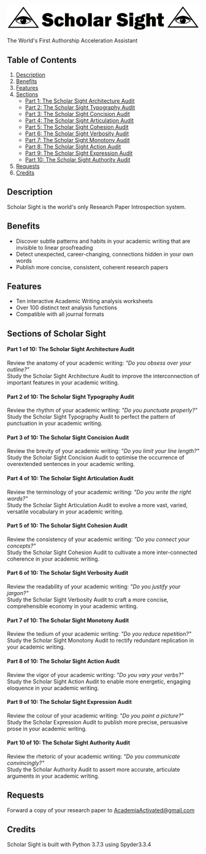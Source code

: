 

![ScholarSightLogo](https://github.com/AcademiaActivated/ScholarSight/blob/master/Doc/logo2.PNG)


The World's First Authorship Acceleration Assistant

## Table of Contents

1. [Description](#description) 
2. [Benefits](#benefits) 
2. [Features](#features) 
3. [Sections](#sections)  
    * [Part 1: The Scholar Sight Architecture Audit](#part-1-of-10-the-scholar-sight-architecture-audit)
    * [Part 2: The Scholar Sight Typography Audit](#part-2-of-10-the-scholar-sight-typography-audit)
    * [Part 3: The Scholar Sight Concision Audit](#part-3-of-10-the-scholar-sight-concision-audit)
    * [Part 4: The Scholar Sight Articulation Audit](#part-4-of-10-the-scholar-sight-articulation-audit)
    * [Part 5: The Scholar Sight Cohesion Audit](#part-5-of-10-the-scholar-sight-cohesion-audit)
    * [Part 6: The Scholar Sight Verbosity Audit](#part-6-of-10-the-scholar-sight-verbosity-audit)
    * [Part 7: The Scholar Sight Monotony Audit](#part-7-of-10-the-scholar-sight-monotony-audit)
    * [Part 8: The Scholar Sight Action Audit](#part-8-of-10-the-scholar-sight-action-audit)
    * [Part 9: The Scholar Sight Expression Audit](#part-9-of-10-the-scholar-sight-expression-audit)
    * [Part 10: The Scholar Sight Authority Audit](#part-10-of-10-the-scholar-sight-authority-audit)
5. [Requests](#requests) 
5. [Credits](#credits) 


## Description
Scholar Sight is the world's only Research Paper Introspection system.  


## Benefits
* Discover subtle patterns and habits in your academic writing that are invisible to linear proofreading
* Detect unexpected, career-changing, connections hidden in your own words
* Publish more concise, consistent, coherent research papers


## Features
* Ten interactive Academic Writing analysis worksheets
* Over 100 distinct text analysis functions
* Compatible with all journal formats


## Sections of Scholar Sight

#### Part 1 of 10: The Scholar Sight Architecture Audit
Review the anatomy of your academic writing: _"Do you obsess over your outline?"_  
Study the Scholar Sight Architecture Audit to improve the interconnection of important features in your academic writing.  


#### Part 2 of 10: The Scholar Sight Typography Audit
Review the rhythm of your academic writing:  _"Do you punctuate properly?"_  
Study the Scholar Sight Typography Audit to perfect the pattern of punctuation in your academic writing.


#### Part 3 of 10: The Scholar Sight Concision Audit
Review the brevity of your academic writing: _"Do you limit your line length?"_    
Study the Scholar Sight Concision Audit to optimise the occurrence of overextended sentences in your academic writing.


#### Part 4 of 10: The Scholar Sight Articulation Audit
Review the terminology of your academic writing:  _"Do you write the right words?"_    
Study the Scholar Sight Articulation Audit to evolve a more vast, varied, versatile vocabulary in your academic writing.


#### Part 5 of 10: The Scholar Sight Cohesion Audit
Review the consistency of your academic writing:  _"Do you connect your concepts?"_  
Study the Scholar Sight Cohesion Audit to cultivate a more inter-connected coherence in your academic writing.


#### Part 6 of 10: The Scholar Sight Verbosity Audit
Review the readability of your academic writing:  _"Do you justify your jargon?"_  
Study the Scholar Sight Verbosity Audit to craft a more concise, comprehensible economy in your academic writing.


#### Part 7 of 10: The Scholar Sight Monotony Audit
Review the tedium of your academic writing:  _"Do you reduce repetition?"_  
Study the Scholar Sight Monotony Audit to rectify redundant replication in your academic writing.


#### Part 8 of 10: The Scholar Sight Action Audit
Review the vigor of your academic writing: _"Do you vary your verbs?"_  
Study the Scholar Sight Action Audit to enable more energetic, engaging eloquence in your academic writing.


#### Part 9 of 10: The Scholar Sight Expression Audit
Review the colour of your academic writing: _"Do you paint a picture?"_   
Study the Scholar Expression Audit to publish more precise, persuasive prose in your academic writing.


#### Part 10 of 10: The Scholar Sight Authority Audit
Review the rhetoric of your academic writing: _"Do you communicate convincingly?"_  
Study the Scholar Authority Audit to assert more accurate, articulate arguments in your academic writing.


## Requests
Forward a copy of your research paper to AcademiaActivated@gmail.com


## Credits
Scholar Sight is built with Python 3.7.3 using Spyder3.3.4



